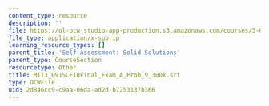 ```yaml
---
content_type: resource
description: ''
file: https://ol-ocw-studio-app-production.s3.amazonaws.com/courses/3-091sc-introduction-to-solid-state-chemistry-fall-2010/2d846cc9c9aa06daad2db7253137b366_MIT3_091SCF10Final_Exam_A_Prob_9_300k.srt
file_type: application/x-subrip
learning_resource_types: []
parent_title: 'Self-Assessment: Solid Solutions'
parent_type: CourseSection
resourcetype: Other
title: MIT3_091SCF10Final_Exam_A_Prob_9_300k.srt
type: OCWFile
uid: 2d846cc9-c9aa-06da-ad2d-b7253137b366
---
```

